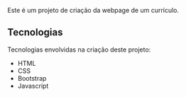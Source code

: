 Este é um projeto de criação da webpage de um currículo.

## Tecnologias

Tecnologias envolvidas na criação deste projeto:

* HTML
* CSS
* Bootstrap
* Javascript

